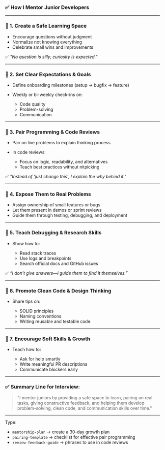 ### ✅ How I Mentor Junior Developers

---

### 🔹 1. **Create a Safe Learning Space**

* Encourage questions without judgment
* Normalize not knowing everything
* Celebrate small wins and improvements

✅ *"No question is silly; curiosity is expected."*

---

### 🔹 2. **Set Clear Expectations & Goals**

* Define onboarding milestones (setup → bugfix → feature)
* Weekly or bi-weekly check-ins on:

  * Code quality
  * Problem-solving
  * Communication

---

### 🔹 3. **Pair Programming & Code Reviews**

* Pair on live problems to explain thinking process
* In code reviews:

  * Focus on logic, readability, and alternatives
  * Teach best practices without nitpicking

✅ *"Instead of ‘just change this’, I explain the why behind it."*

---

### 🔹 4. **Expose Them to Real Problems**

* Assign ownership of small features or bugs
* Let them present in demos or sprint reviews
* Guide them through testing, debugging, and deployment

---

### 🔹 5. **Teach Debugging & Research Skills**

* Show how to:

  * Read stack traces
  * Use logs and breakpoints
  * Search official docs and GitHub issues

✅ *“I don’t give answers—I guide them to find it themselves.”*

---

### 🔹 6. **Promote Clean Code & Design Thinking**

* Share tips on:

  * SOLID principles
  * Naming conventions
  * Writing reusable and testable code

---

### 🔹 7. **Encourage Soft Skills & Growth**

* Teach how to:

  * Ask for help smartly
  * Write meaningful PR descriptions
  * Communicate blockers early

---

### ✅ Summary Line for Interview:

> "I mentor juniors by providing a safe space to learn, pairing on real tasks, giving constructive feedback, and helping them develop problem-solving, clean code, and communication skills over time."

---

Type:

* `mentorship-plan` → create a 30-day growth plan
* `pairing-template` → checklist for effective pair programming
* `review-feedback-guide` → phrases to use in code reviews
